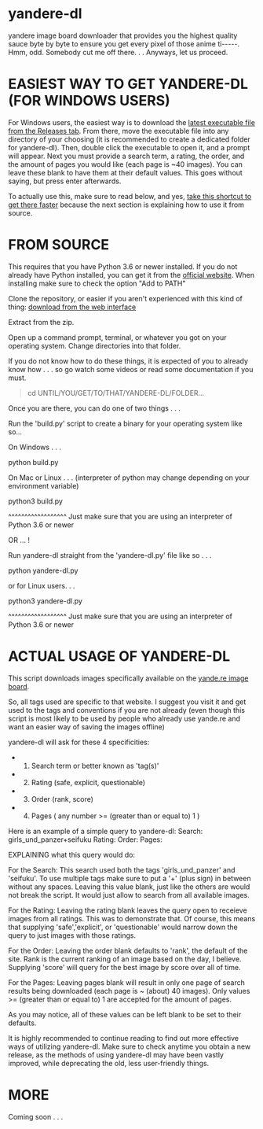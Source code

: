 # yandere-dl
yandere image board downloader that provides you the highest quality sauce byte by byte to ensure you get every pixel of those anime ti-----. Hmm, odd. Somebody cut me off there. . . Anyways, let us proceed.

# EASIEST WAY TO GET YANDERE-DL (FOR WINDOWS USERS)

For Windows users, the easiest way is to download the [latest executable file from the Releases tab](https://github.com/0xSTAR/yandere-dl/releases/download/v1.0.0/yandere-dl.exe). From there, move the executable file into any directory of your choosing (it is recommended to create a dedicated folder for yandere-dl). Then, double click the executable to open it, and a prompt will appear. Next you must provide a search term, a rating, the order, and the amount of pages you would like (each page is ~40 images). You can leave these blank to have them at their default values. This goes without saying, but press enter afterwards. 

To actually use this, make sure to read below, and yes, [take this shortcut to get there faster](https://github.com/0xSTAR/yandere-dl#actual-usage-of-yandere-dl) because the next section is explaining how to use it from source.

# FROM SOURCE

This requires that you have Python 3.6 or newer installed. If you do not already have Python installed, you can get it from the [official website](https://www.python.org/).
When installing make sure to check the option "Add to PATH"

Clone the repository, or easier if you aren't experienced with this kind of thing: [download from the web interface](https://github.com/0xSTAR/yandere-dl/archive/refs/heads/main.zip)

Extract from the zip. 

Open up a command prompt, terminal, or whatever you got on your operating system. 
Change directories into that folder.

If you do not know how to do these things, it is expected of you to already know how . . . so go watch some videos or read some documentation if you must.

> cd UNTIL/YOU/GET/TO/THAT/YANDERE-DL/FOLDER...

Once you are there, you can do one of two things . . .

Run the 'build.py' script to create a binary for your operating system like so...

On Windows . . .

  python build.py
  
On Mac or Linux . . . (interpreter of python may change depending on your environment variable)

  python3 build.py
  
^^^^^^^^^^^^^^^^^^ Just make sure that you are using an interpreter of Python 3.6 or newer

OR ... !

Run yandere-dl straight from the 'yandere-dl.py' file like so . . .

python yandere-dl.py

or for Linux users. . .

python3 yandere-dl.py

^^^^^^^^^^^^^^^^^^ Just make sure that you are using an interpreter of Python 3.6 or newer

# ACTUAL USAGE OF YANDERE-DL

This script downloads images specifically available on the [yande.re image board](https://yande.re/).

So, all tags used are specific to that website. I suggest you visit it and get used to the tags and conventions if you are not already (even though this script is most likely to be used by people who already use yande.re and want an easier way of saving the images offline)

yandere-dl will ask for these 4 specificities:
- 1. Search term or better known as 'tag(s)'
- 2. Rating (safe, explicit, questionable)
- 3. Order (rank, score)
- 4. Pages ( any number >= (greater than or equal to) 1 )

Here is an example of a simple query to yandere-dl:
Search: girls_und_panzer+seifuku
Rating:
Order:
Pages:

EXPLAINING what this query would do:

For the Search:
This search used both the tags 'girls_und_panzer' and 'seifuku'. To use multiple tags make sure to put a '+' (plus sign) in between without any spaces.
Leaving this value blank, just like the others are would not break the script. It would just allow to search from all available images.

For the Rating:
Leaving the rating blank leaves the query open to receieve images from all ratings. This was to demonstrate that. Of course, this means that supplying 'safe','explicit', or 'questionable' would narrow down the query to just images with those ratings.

For the Order:
Leaving the order blank defaults to 'rank', the default of the site. Rank is the current ranking of an image based on the day, I believe. Supplying 'score' will query for the best image by score over all of time.

For the Pages:
Leaving pages blank will result in only one page of search results being downloaded (each page is ~ (about) 40 images). Only values >= (greater than or equal to) 1 are accepted for the amount of pages.

As you may notice, all of these values can be left blank to be set to their defaults.


It is highly recommended to continue reading to find out more effective ways of utilizing yandere-dl. Make sure to check anytime you obtain a new release, as the methods of using yandere-dl may have been vastly improved, while deprecating the old, less user-friendly things.

# MORE

Coming soon . . .
